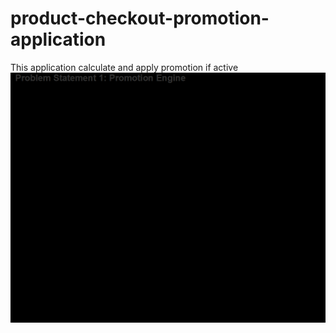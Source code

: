 # product-checkout-promotion-application
This application calculate and apply promotion if active
![img_1.png](img_1.png)
